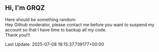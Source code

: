 ## Hi, I'm GRQZ
Here should be something random:  
Hey Github moderator, please contact me before you want to suspend my account so that I have time to backup all my code.  
Thank you!!!


Last Update: 2025-07-08 18:15:37.739177+00:00
